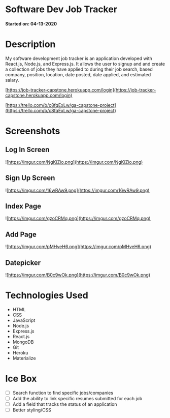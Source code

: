 # Software Dev Job Tracker
#### Started on: 04-13-2020

# Description

My software development job tracker is an application developed with React.js, Node.js, and Express.js. It allows the user to signup and and create a collection of jobs they have applied to during their job search, based company, position, location, date posted, date applied, and estimated salary.

[https://job-tracker-capstone.herokuapp.com/login](https://job-tracker-capstone.herokuapp.com/login)

[https://trello.com/b/c8fqExLw/ga-capstone-project](https://trello.com/b/c8fqExLw/ga-capstone-project)

# Screenshots

## Log In Screen

![https://imgur.com/NgKiZio.png](https://imgur.com/NgKiZio.png)

## Sign Up Screen

![https://imgur.com/16wRAw9.png](https://imgur.com/16wRAw9.png)

## Index Page

![https://imgur.com/gzoCRMq.png](https://imgur.com/gzoCRMq.png)

## Add Page

![https://imgur.com/pMHveH6.png](https://imgur.com/pMHveH6.png)

## Datepicker

![https://imgur.com/B0c9wOk.png](https://imgur.com/B0c9wOk.png)


# Technologies Used

- HTML
- CSS
- JavaScript
- Node.js
- Express.js
- React.js
- MongoDB
- Git 
- Heroku
- Materialize


# Ice Box

- [ ] Search function to find specific jobs/companies
- [ ] Add the ability to link specific resumes submitted for each job
- [ ] Add a field that tracks the status of an application
- [ ] Better styling/CSS
